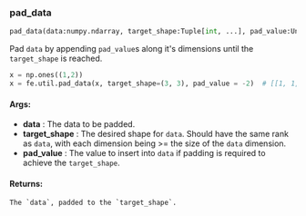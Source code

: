 

### pad_data
```python
pad_data(data:numpy.ndarray, target_shape:Tuple[int, ...], pad_value:Union[float, int]) -> numpy.ndarray
```
Pad `data` by appending `pad_value`s along it's dimensions until the `target_shape` is reached.

```python
x = np.ones((1,2))
x = fe.util.pad_data(x, target_shape=(3, 3), pad_value = -2)  # [[1, 1, -2], [-2, -2, -2], [-2, -2, -2]]
```


#### Args:

* **data** :  The data to be padded.
* **target_shape** :  The desired shape for `data`. Should have the same rank as `data`, with each dimension being >=        the size of the `data` dimension.
* **pad_value** :  The value to insert into `data` if padding is required to achieve the `target_shape`.

#### Returns:
    The `data`, padded to the `target_shape`.